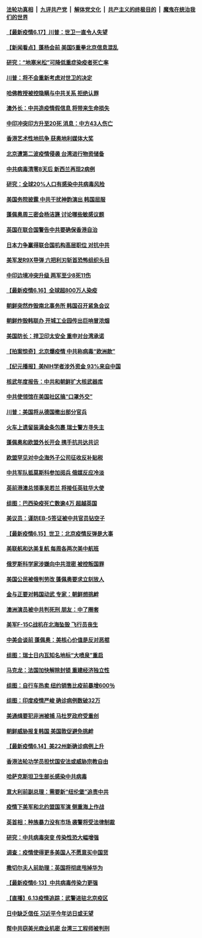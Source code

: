 

####  [法轮功真相](../../../../basic/blob/master/README.md?t=06171102) &nbsp;|&nbsp; [九评共产党](../../../../9ping.md/blob/master/README.md?t=06171102) &nbsp;|&nbsp; [解体党文化](../../../../jtdwh.md/blob/master/README.md?t=06171102)  &nbsp;|&nbsp; [共产主义的终极目的](../../../../gczydzjmd.md/blob/master/README.md?t=06171102) &nbsp;|&nbsp; [魔鬼在统治我们的世界](../../../../mgztzwmdsj.md/blob/master/README.md?t=06171102) 

#### [【最新疫情6.17】川普：世卫一直令人失望](../pages/nsc418/n12190739.md?t=06171102) 

#### [【新闻看点】蓬杨会前 美国5重拳北京信息混乱](../pages/nsc418/n12190650.md?t=06171102) 

#### [研究：“地塞米松”可降低重症染疫者死亡率](../pages/nsc418/n12190798.md?t=06171102) 

#### [川普：将不会重新考虑对世卫的决定](../pages/nsc418/n12190536.md?t=06171102) 

#### [哈佛教授被控隐瞒与中共关系 拒绝认罪](../pages/nsc418/n12190495.md?t=06171102) 

#### [澳外长：中共造疫情假信息 将带来生命损失](../pages/nsc418/n12190384.md?t=06171102) 

#### [中印冲突印方升至20死 消息：中方43人伤亡](../pages/nsc418/n12190320.md?t=06171102) 

#### [香港艺术性地抗争 获奥地利媒体大奖](../pages/nsc418/n12189991.md?t=06171102) 

#### [北京遭第二波疫情侵袭 台湾进行物资储备](../pages/nsc418/n12190120.md?t=06171102) 

#### [中共病毒清零8天后 新西兰再现2病例](../pages/nsc418/n12190013.md?t=06171102) 

#### [研究：全球20%人口有感染中共病毒风险](../pages/nsc418/n12190048.md?t=06171102) 

#### [美国务院披露 中共干扰神韵演出 韩国屈服](../pages/nsc418/n12189983.md?t=06171102) 

#### [蓬佩奥周三密会杨洁篪 讨论哪些敏感议题](../pages/nsc418/n12190034.md?t=06171102) 

#### [英国在联合国警告中共要确保香港自治](../pages/nsc418/n12189994.md?t=06171102) 

#### [日本力争赢得联合国机构高层职位 对抗中共](../pages/nsc418/n12189804.md?t=06171102) 

#### [美军发R9X导弹 六把利刃斩首恐怖组织头目](../pages/nsc418/n12189729.md?t=06171102) 

#### [中印边境冲突升级 两军至少8死11伤](../pages/nsc418/n12189414.md?t=06171102) 

#### [【最新疫情6.16】全球超800万人染疫](../pages/nsc418/n12188173.md?t=06171102) 

#### [朝鲜突然炸毁南北事务所 韩国召开紧急会议](../pages/nsc418/n12189267.md?t=06171102) 

#### [朝鲜炸毁韩联办 开城工业园传出巨响冒浓烟](../pages/nsc418/n12189128.md?t=06171102) 

#### [美国防长：捍卫印太安全 重申对台湾承诺](../pages/nsc418/n12188945.md?t=06171102) 

#### [【拍案惊奇】北京爆疫情 中共称病毒“欧洲款”](../pages/nsc418/n12188675.md?t=06171102) 

#### [【纪元播报】美NIH学者涉外资金 93%来自中国](../pages/nsc418/n12188182.md?t=06171102) 

#### [核武年度报告：中共和朝鲜扩大核武器库](../pages/nsc418/n12188136.md?t=06171102) 

#### [中共使领馆在美国社区搞“口罩外交”](../pages/nsc418/n12188010.md?t=06171102) 

#### [川普：美国将从德国撤出部分官兵](../pages/nsc418/n12188095.md?t=06171102) 

#### [火车上遗留装满金条包裹 瑞士警方寻失主](../pages/nsc418/n12188012.md?t=06171102) 

#### [蓬佩奥和欧盟外长开会 携手抗共达共识](../pages/nsc418/n12187801.md?t=06171102) 

#### [欧盟罕见对中企海外子公司征收反补贴税](../pages/nsc418/n12187790.md?t=06171102) 

#### [中共军队抵莫斯科参加阅兵 俄媒反应冷淡](../pages/nsc418/n12187691.md?t=06171102) 

#### [英前港澳总领事吴若兰 将接任英驻华大使](../pages/nsc418/n12187665.md?t=06171102) 

#### [组图：巴西染疫死亡数逾4万 超越英国](../pages/nsc418/n12186719.md?t=06171102) 

#### [美议员：谨防EB-5签证被中共官员钻空子](../pages/nsc418/n12187613.md?t=06171102) 

#### [【最新疫情6.15】世卫：北京疫情反弹是大事](../pages/nsc418/n12179367.md?t=06171102) 

#### [美联航和达美复航 每周各两次美中航班](../pages/nsc418/n12187419.md?t=06171102) 

#### [俄罗斯科学家涉嫌向中共泄密 被控叛国罪](../pages/nsc418/n12187303.md?t=06171102) 

#### [美国公民被俄判劳改 蓬佩奥要求立刻放人](../pages/nsc418/n12187313.md?t=06171102) 

#### [金与正要对韩国动武 专家：朝鲜想挑衅](../pages/nsc418/n12187148.md?t=06171102) 

#### [澳洲演员被中共判死刑 朋友：中了圈套](../pages/nsc418/n12187174.md?t=06171102) 

#### [美军F-15C战机在北海坠毁 飞行员丧生](../pages/nsc418/n12186930.md?t=06171102) 

#### [中美会谈前 蓬佩奥：美核心价值是反对恶棍](../pages/nsc418/n12186712.md?t=06171102) 

#### [组图：瑞士日内瓦知名地标“大喷泉”重启](../pages/nsc418/n12186281.md?t=06171102) 

#### [马克龙：法国加快解除封锁 重建经济独立性](../pages/nsc418/n12186432.md?t=06171102) 

#### [组图：自行车热卖 纽约销售比疫前暴增600％](../pages/nsc418/n12184559.md?t=06171102) 

#### [组图：印度疫情严峻 确诊病例数破32万](../pages/nsc418/n12184601.md?t=06171102) 

#### [美通缉要犯非洲被捕 马杜罗政府受重创](../pages/nsc418/n12185231.md?t=06171102) 

#### [朝鲜威胁报复韩国 美国敦促避免挑衅](../pages/nsc418/n12185054.md?t=06171102) 

#### [【最新疫情6.14】美22州新确诊病例上升](../pages/nsc418/n12179372.md?t=06171102) 

#### [香港法轮功学员担忧国安法或威胁宗教自由](../pages/nsc418/n12184419.md?t=06171102) 

#### [哈萨克斯坦卫生部长感染中共病毒](../pages/nsc418/n12184841.md?t=06171102) 

#### [意大利前副总理：需要新“纽伦堡”追责中共](../pages/nsc418/n12184414.md?t=06171102) 

#### [疫情下美军和北约盟国军演 侧重海上作战](../pages/nsc418/n12183843.md?t=06171102) 

#### [英首相：种族暴力没有市场 袭警将受法律制裁](../pages/nsc418/n12183544.md?t=06171102) 

#### [研究：中共病毒突变 传染性恐大幅增强](../pages/nsc418/n12183542.md?t=06171102) 

#### [调查：疫情使得更多美国人不愿意买中国货](../pages/nsc418/n12183462.md?t=06171102) 

#### [撒切尔夫人前助理：英国将彻底甩掉华为](../pages/nsc418/n12183214.md?t=06171102) 

#### [【最新疫情6·13】中共病毒传染力更强](../pages/nsc418/n12182223.md?t=06171102) 

#### [【直播】6.13疫情追踪：武警进驻北京疫区](../pages/nsc418/n12182922.md?t=06171102) 

#### [日中缺乏信任 习近平今年访日或无望](../pages/nsc418/n12182503.md?t=06171102) 

#### [帮中共窃美光商业机密 台湾三工程师被判刑](../pages/nsc418/n12181796.md?t=06171102) 


